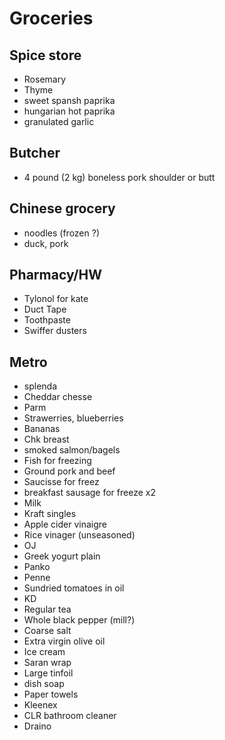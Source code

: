 # Groceries

## Spice store

- Rosemary
- Thyme
- sweet spansh paprika
- hungarian hot paprika
- granulated garlic

## Butcher

- 4 pound (2 kg) boneless pork shoulder or butt

## Chinese grocery

- noodles (frozen ?)
- duck, pork

## Pharmacy/HW

- Tylonol for kate
- Duct Tape
- Toothpaste
- Swiffer dusters

## Metro

- splenda
- Cheddar chesse
- Parm
- Strawerries, blueberries
- Bananas
- Chk breast
- smoked salmon/bagels
- Fish for freezing
- Ground pork and beef
- Saucisse for freez
- breakfast sausage for freeze x2
- Milk
- Kraft singles
- Apple cider vinaigre
- Rice vinager (unseasoned)
- OJ
- Greek yogurt plain
- Panko
- Penne
- Sundried tomatoes in oil
- KD
- Regular tea
- Whole black pepper (mill?)
- Coarse salt
- Extra virgin olive oil
- Ice cream
- Saran wrap
- Large tinfoil
- dish soap
- Paper towels
- Kleenex
- CLR bathroom cleaner
- Draino
